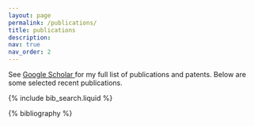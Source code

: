 ```yaml
---
layout: page
permalink: /publications/
title: publications
description:
nav: true
nav_order: 2
---
```


See <a href='https://scholar.google.com/citations?hl=en&user=p-OFDSkAAAAJ&view_op=list_works&sortby=pubdate'> Google Scholar </a> for my full list of publications and patents. Below are some selected recent publications.

<!-- _pages/publications.md -->

<!-- Bibsearch Feature -->

{% include bib_search.liquid %}

<div class="publications">

{% bibliography %}

</div>
